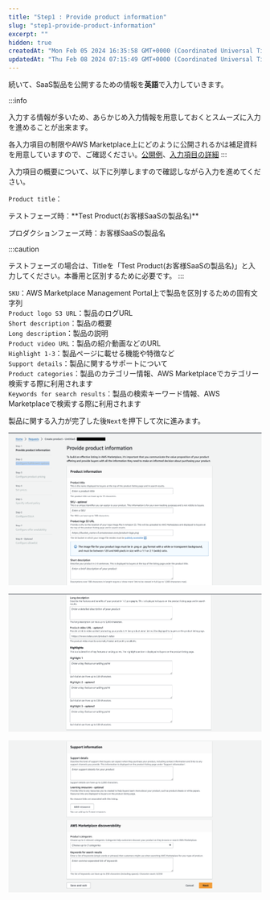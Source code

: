 ```yaml
---
title: "Step1 : Provide product information"
slug: "step1-provide-product-information"
excerpt: ""
hidden: true
createdAt: "Mon Feb 05 2024 16:35:58 GMT+0000 (Coordinated Universal Time)"
updatedAt: "Thu Feb 08 2024 07:15:49 GMT+0000 (Coordinated Universal Time)"
---
```

続いて、SaaS製品を公開するための情報を**英語**で入力していきます。

:::info

入力する情報が多いため、あらかじめ入力情報を用意しておくとスムーズに入力を進めることが出来ます。  
<!-- TODO: fix link -->
各入力項目の制限やAWS Marketplace上にどのように公開されるかは補足資料を用意していますので、ご確認ください。[公開例](/docs/aws-marketplace-integration/suplementary/create-product-input-content-and-the-content-being-published)、[入力項目の詳細](/docs/aws-marketplace-integration/suplementary/create-product-input-field-details)
:::

入力項目の概要について、以下に列挙しますので確認しながら入力を進めてください。

`Product title`：  
<blockquote></blockquote>テストフェーズ時：**Test Product(お客様SaaSの製品名)**  
<blockquote></blockquote>プロダクションフェーズ時：お客様SaaSの製品名

:::caution

テストフェーズの場合は、Titleを「Test Product(お客様SaaSの製品名)」と入力してください。本番用と区別するために必要です。
:::

`SKU`：AWS Marketplace Management Portal上で製品を区別するための固有文字列  
`Product logo S3 URL`：製品のログURL  
`Short description`：製品の概要  
`Long description`：製品の説明  
`Product video URL`：製品の紹介動画などのURL  
`Highlight 1-3`：製品ページに載せる機能や特徴など  
`Support details`：製品に関するサポートについて  
`Product categories`：製品のカテゴリー情報、AWS Marketplaceでカテゴリー検索する際に利用されます  
`Keywords for search results`：製品の検索キーワード情報、AWS Marketplaceで検索する際に利用されます

製品に関する入力が完了した後`Next`を押下して次に進みます。

![](/ja/img/aws-marketplace-integration/product-submission/step1-provide-product-information/step1-provide-product-information-1.png)

![](/ja/img/aws-marketplace-integration/product-submission/step1-provide-product-information/step1-provide-product-information-2.png)

![](/ja/img/aws-marketplace-integration/product-submission/step1-provide-product-information/step1-provide-product-information-3.png)
